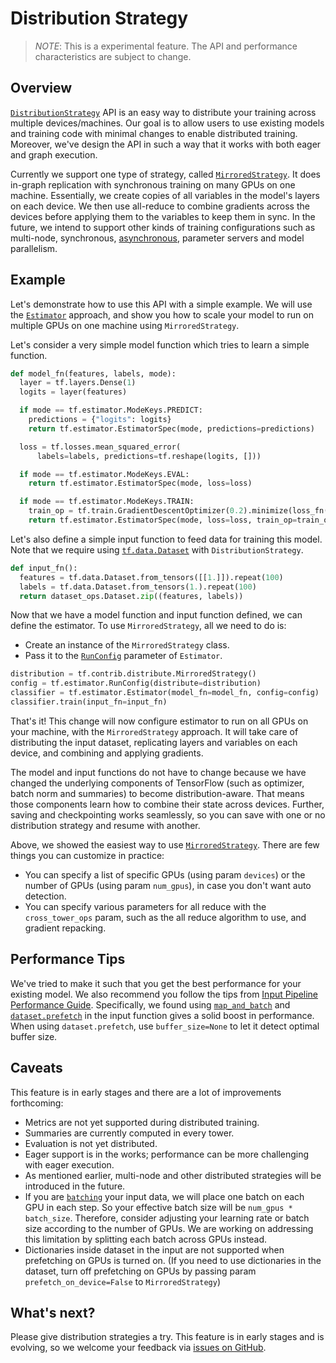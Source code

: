 # Distribution Strategy

> *NOTE*: This is a experimental feature. The API and performance
> characteristics are subject to change.

## Overview

[`DistributionStrategy`](https://www.tensorflow.org/versions/master/api_docs/python/tf/contrib/distribute/DistributionStrategy)
API is an easy way to distribute your training
across multiple devices/machines. Our goal is to allow users to use existing
models and training code with minimal changes to enable distributed training.
Moreover, we've design the API in such a way that it works with both eager and
graph execution.

Currently we support one type of strategy, called
[`MirroredStrategy`](https://www.tensorflow.org/versions/master/api_docs/python/tf/contrib/distribute/MirroredStrategy).
It does in-graph replication with synchronous training
on many GPUs on one machine. Essentially, we create copies of all variables in
the model's layers on each device. We then use all-reduce to combine gradients
across the devices before applying them to the variables to keep them in sync.
In the future, we intend to support other kinds of training configurations such
as multi-node, synchronous,
[asynchronous](https://www.tensorflow.org/deploy/distributed#putting_it_all_together_example_trainer_program),
parameter servers and model parallelism.

## Example

Let's demonstrate how to use this API with a simple example. We will use the
[`Estimator`](https://www.tensorflow.org/api_docs/python/tf/estimator/Estimator)
approach, and show you how to scale your model to run on multiple GPUs on one
machine using `MirroredStrategy`.

Let's consider a very simple model function which tries to learn a simple
function.

```python
def model_fn(features, labels, mode):
  layer = tf.layers.Dense(1)
  logits = layer(features)

  if mode == tf.estimator.ModeKeys.PREDICT:
    predictions = {"logits": logits}
    return tf.estimator.EstimatorSpec(mode, predictions=predictions)

  loss = tf.losses.mean_squared_error(
      labels=labels, predictions=tf.reshape(logits, []))

  if mode == tf.estimator.ModeKeys.EVAL:
    return tf.estimator.EstimatorSpec(mode, loss=loss)

  if mode == tf.estimator.ModeKeys.TRAIN:
    train_op = tf.train.GradientDescentOptimizer(0.2).minimize(loss_fn())
    return tf.estimator.EstimatorSpec(mode, loss=loss, train_op=train_op)
```

Let's also define a simple input function to feed data for training this model.
Note that we require using
[`tf.data.Dataset`](https://www.tensorflow.org/api_docs/python/tf/data/Dataset)
with `DistributionStrategy`.


```python
def input_fn():
  features = tf.data.Dataset.from_tensors([[1.]]).repeat(100)
  labels = tf.data.Dataset.from_tensors(1.).repeat(100)
  return dataset_ops.Dataset.zip((features, labels))
```

Now that we have a model function and input function defined, we can define the
estimator. To use `MirroredStrategy`, all we need to do is:

* Create an instance of the `MirroredStrategy` class.
* Pass it to the
[`RunConfig`](https://www.tensorflow.org/api_docs/python/tf/estimator/RunConfig)
parameter of `Estimator`.


```python
distribution = tf.contrib.distribute.MirroredStrategy()
config = tf.estimator.RunConfig(distribute=distribution)
classifier = tf.estimator.Estimator(model_fn=model_fn, config=config)
classifier.train(input_fn=input_fn)
```

That's it! This change will now configure estimator to run on all GPUs on your
machine, with the `MirroredStrategy` approach. It will take care of distributing
the input dataset, replicating layers and variables on each device, and
combining and applying gradients.

The model and input functions do not have to change because we have changed the
underlying components of TensorFlow (such as
optimizer, batch norm and summaries) to become distribution-aware. 
That means those components learn how to
combine their state across devices. Further, saving and checkpointing works
seamlessly, so you can save with one or no distribution strategy and resume with
another.

Above, we showed the easiest way to use [`MirroredStrategy`](https://www.tensorflow.org/versions/master/api_docs/python/tf/contrib/distribute/MirroredStrategy#__init__).
There are few things you can customize in practice:

* You can specify a list of specific GPUs (using param `devices`) or the number
of GPUs (using param `num_gpus`), in case you don't want auto detection.
* You can specify various parameters for all reduce with the `cross_tower_ops`
param, such as the all reduce algorithm to use, and gradient repacking.

## Performance Tips

We've tried to make it such that you get the best performance for your existing
model. We also recommend you follow the tips from
[Input Pipeline Performance Guide](https://www.tensorflow.org/performance/datasets_performance).
Specifically, we found using [`map_and_batch`](https://www.tensorflow.org/performance/datasets_performance#map_and_batch)
and [`dataset.prefetch`](https://www.tensorflow.org/performance/datasets_performance#pipelining)
in the input function gives a solid boost in performance. When using
`dataset.prefetch`, use `buffer_size=None` to let it detect optimal buffer size.

## Caveats
This feature is in early stages and there are a lot of improvements forthcoming:

* Metrics are not yet supported during distributed training.
* Summaries are currently computed in every tower.
* Evaluation is not yet distributed.
* Eager support is in the works; performance can be more challenging with eager
execution.
* As mentioned earlier, multi-node and other distributed strategies will be
introduced in the future.
* If you are [`batching`](https://www.tensorflow.org/api_docs/python/tf/data/Dataset#batch)
your input data, we will place one batch on each GPU in each step. So your
effective batch size will be `num_gpus * batch_size`. Therefore, consider
adjusting your learning rate or batch size according to the number of GPUs.
We are working on addressing this limitation by splitting each batch across GPUs
instead.
* Dictionaries inside dataset in the input are not supported when prefetching
on GPUs is turned on. (If you need to use dictionaries in the dataset, turn off
prefetching on GPUs by passing param `prefetch_on_device=False` to
`MirroredStrategy`)

## What's next?

Please give distribution strategies a try. This feature is in early stages and
is evolving, so we welcome your feedback via
[issues on GitHub](https://github.com/tensorflow/tensorflow/issues/new).


